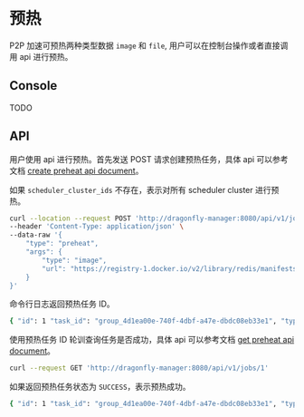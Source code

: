 # 预热

P2P 加速可预热两种类型数据 `image` 和 `file`, 用户可以在控制台操作或者直接调用 api 进行预热。

## Console

TODO

## API

用户使用 api 进行预热。首先发送 POST 请求创建预热任务，具体 api 可以参考文档 [create preheat api document](../../api/api.md#create-preheat)。

如果 `scheduler_cluster_ids` 不存在，表示对所有 scheduler cluster 进行预热。

```bash
curl --location --request POST 'http://dragonfly-manager:8080/api/v1/jobs' \
--header 'Content-Type: application/json' \
--data-raw '{
    "type": "preheat",
    "args": {
        "type": "image",
        "url": "https://registry-1.docker.io/v2/library/redis/manifests/latest"
    }
}'
```

命令行日志返回预热任务 ID。

```bash
{ "id": 1 "task_id": "group_4d1ea00e-740f-4dbf-a47e-dbdc08eb33e1", "type": "preheat", "status": "PENDING", "args": { "filter": "", "headers": null, "type": "image", "url": "https://registry-1.docker.io/v2/library/redis/manifests/latest" }}
```

使用预热任务 ID 轮训查询任务是否成功，具体 api 可以参考文档 [get preheat api document](../../api/api.md#get-preheat)。

```bash
curl --request GET 'http://dragonfly-manager:8080/api/v1/jobs/1'
```

如果返回预热任务状态为 `SUCCESS`，表示预热成功。

```bash
{ "id": 1 "task_id": "group_4d1ea00e-740f-4dbf-a47e-dbdc08eb33e1", "type": "preheat", "status": "SUCCESS", "args": { "filter": "", "headers": null, "type": "image", "url": "https://registry-1.docker.io/v2/library/redis/manifests/latest" }}
```
